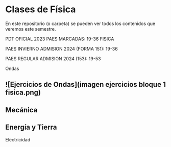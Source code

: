 # Clases de Física
En este repositorio (o carpeta) se pueden ver todos los contenidos que veremos este semestre. 

PDT OFICIAL 2023 PAES MARCADAS: 19-36 FISICA 


 


PAES INVIERNO ADMISION 2024 (FORMA 151): 19-36 


PAES REGULAR ADMISION 2024 (153): 19-53 


 

Ondas

![Ejercicios de Ondas](imagen ejercicios bloque 1 fisica.png)
---

Mecánica
---
Energía y Tierra
---
Electricidad


